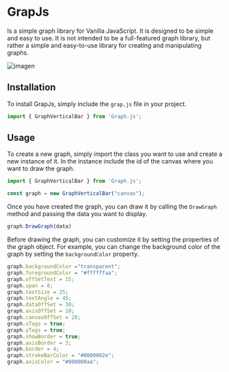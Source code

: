 # GrapJs
Is a simple graph library for Vanilla JavaScript. It is designed to be simple and easy to use. It is not intended to be a full-featured graph library, but rather a simple and easy-to-use library for creating and manipulating graphs.

![imagen](https://github.com/adesduende/GraphJS/assets/29408281/4c5b9ce7-cda6-42c9-914a-395dbd167999)

## Installation
To install GrapJs, simply include the `grap.js` file in your project.

```javascript
import { GraphVerticalBar } from 'Graph.js';
```

## Usage
To create a new graph, simply import the class you want to use and create a new instance of it. In the instance include the id of the canvas where you want to draw the graph.


```javascript
import { GraphVerticalBar } from 'Graph.js';

const graph = new GraphVerticalBar("canvas");
```	

Once you have created the graph, you can draw it by calling the `DrawGraph` method and passing the data you want to display.

```javascript	
graph.DrawGraph(data)
```
Before drawing the graph, you can customize it by setting the properties of the graph object. For example, you can change the background color of the graph by setting the `backgroundColor` property.

```javascript
graph.backgroundColor ="transparent";
graph.foregroundColor = "#ffffffaa";
graph.offSetText = 15;
graph.span = 0;
graph.textSize = 25;
graph.textAngle = 45;
graph.dataOffSet = 30;
graph.axisOffSet = 10;
graph.canvasOffSet = 20;
graph.xTags = true;
graph.yTags = true;
graph.showBorder = true;
graph.axisBorder = 3;
graph.border = 4;
graph.strokeBarColor = "#0000002e";
graph.axisColor = "#000000aa";
```
